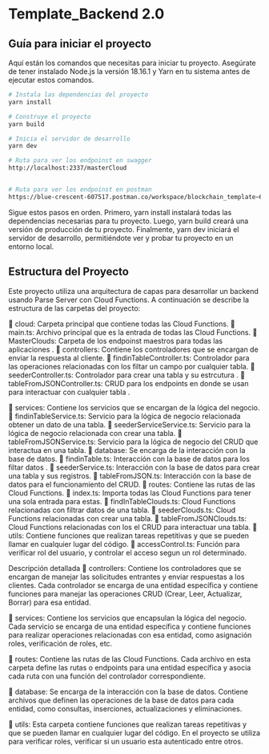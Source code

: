 # Template_Backend 2.0

<!-- Hook test: Testing the Agent Hook system functionality -->

## Guía para iniciar el proyecto

Aquí están los comandos que necesitas para iniciar tu proyecto. Asegúrate de tener instalado Node.js la versión 18.16.1 y Yarn en tu sistema antes de ejecutar estos comandos.

```bash
# Instala las dependencias del proyecto
yarn install

# Construye el proyecto
yarn build

# Inicia el servidor de desarrollo
yarn dev

# Ruta para ver los endpoinst en swagger
http://localhost:2337/masterCloud


# Ruta para ver los endpoinst en postman
https://blue-crescent-607517.postman.co/workspace/blockchain_template~6aef778a-47f9-40d5-bbfa-c3b79a05dd4b/collection/33802662-9880f888-f656-48c8-9d9e-3c44a5924bbd?action=share&creator=33802662
```

Sigue estos pasos en orden. Primero, yarn install instalará todas las dependencias necesarias para tu proyecto. Luego, yarn build creará una versión de producción de tu proyecto. Finalmente, yarn dev iniciará el servidor de desarrollo, permitiéndote ver y probar tu proyecto en un entorno local.

## Estructura del Proyecto

Este proyecto utiliza una arquitectura de capas para desarrollar un backend usando Parse Server con Cloud Functions. A continuación se describe la estructura de las carpetas del proyecto:

📂 cloud: Carpeta principal que contiene todas las Cloud Functions.
📄 main.ts: Archivo principal que es la entrada de todas las Cloud Functions.
📂 MasterClouds: Carpeta de los endpoinst maestros para todas las aplicaciones .
📂 controllers: Contiene los controladores que se encargan de enviar la respuesta al cliente.
📄 findinTableController.ts: Controlador para las operaciones relacionadas con los filtar un campo por cualquier tabla.
📄 seederController.ts: Controlador para crear una tabla y su estrcutura .
📄 tableFromJSONController.ts: CRUD para los endpoints en donde se usan para interactuar con cualquier tabla .

📂 services: Contiene los servicios que se encargan de la lógica del negocio.
📄 findinTableService.ts: Servicio para la lógica de negocio relacionada obtener un dato de una tabla.
📄 seederServiceService.ts: Servicio para la lógica de negocio relacionada con crear una tabla.
📄 tableFromJSONService.ts: Servicio para la lógica de negocio del CRUD que interactua en una tabla.
📂 database: Se encarga de la interacción con la base de datos.
📄 findinTable.ts: Interacción con la base de datos para los filtar datos .
📄 seederService.ts: Interacción con la base de datos para crear una tabla y sus registros.
📄 tableFromJSON.ts: Interacción con la base de datos para el funcionamiento del CRUD.
📂 routes: Contiene las rutas de las Cloud Functions.
📄 index.ts: Importa todas las Cloud Functions para tener una sola entrada para estas.
📄 findInTableClouds.ts: Cloud Functions relacionadas con filtrar datos de una tabla.
📄 seederClouds.ts: Cloud Functions relacionadas con crear una tabla.
📄 tableFromJSONClouds.ts: Cloud Functions relacionadas con los el CRUD para interactuar una tabla.
📂 utils: Contiene funciones que realizan tareas repetitivas y que se pueden llamar en cualquier lugar del código.
📄 accessControl.ts: Función para verificar rol del usuario, y controlar el acceso segun un rol determinado.

Descripción detallada
📂 controllers: Contiene los controladores que se encargan de manejar las solicitudes entrantes y enviar respuestas a los clientes. Cada controlador se encarga de una entidad específica y contiene funciones para manejar las operaciones CRUD (Crear, Leer, Actualizar, Borrar) para esa entidad.

📂 services: Contiene los servicios que encapsulan la lógica del negocio. Cada servicio se encarga de una entidad específica y contiene funciones para realizar operaciones relacionadas con esa entidad, como asignación roles, verificación de roles, etc.

📂 routes: Contiene las rutas de las Cloud Functions. Cada archivo en esta carpeta define las rutas o endpoints para una entidad específica y asocia cada ruta con una función del controlador correspondiente.

📂 database: Se encarga de la interacción con la base de datos. Contiene archivos que definen las operaciones de la base de datos para cada entidad, como consultas, inserciones, actualizaciones y eliminaciones.

📂 utils: Esta carpeta contiene funciones que realizan tareas repetitivas y que se pueden llamar en cualquier lugar del código. En el proyecto se utiliza para verificar roles, verificar si un usuario esta autenticado entre otros.
